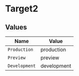 # Target2


## Values

| Name          | Value         |
| ------------- | ------------- |
| `Production`  | production    |
| `Preview`     | preview       |
| `Development` | development   |